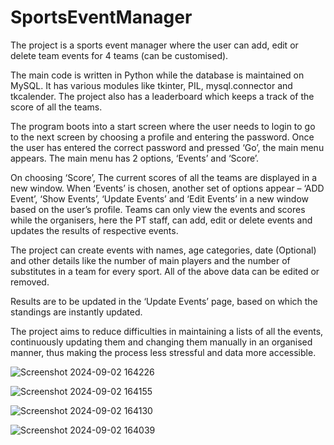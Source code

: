 # SportsEventManager
 The project is a sports event manager where the user can add, edit or delete team events for 4
teams (can be customised).

The main code is written in Python while the database is maintained on MySQL. It has
various modules like tkinter, PIL, mysql.connector and tkcalender. The project also has a
leaderboard which keeps a track of the score of all the teams.

The program boots into a start screen where the user needs to login to go to the next screen
by choosing a profile and entering the password. Once the user has entered the correct
password and pressed ‘Go’, the main menu appears. The main menu has 2 options, ‘Events’
and ‘Score’.

On choosing ‘Score’, The current scores of all the teams are displayed in a new window.
When ‘Events’ is chosen, another set of options appear – ‘ADD Event’, ‘Show Events’,
‘Update Events’ and ‘Edit Events’ in a new window based on the user’s profile. Teams can
only view the events and scores while the organisers, here the PT staff, can add, edit or delete
events and updates the results of respective events.

The project can create events with names, age categories, date (Optional) and other details
like the number of main players and the number of substitutes in a team for every sport. All
of the above data can be edited or removed.

Results are to be updated in the ‘Update Events’ page, based on which the standings are
instantly updated.

The project aims to reduce difficulties in maintaining a lists of all the events, continuously
updating them and changing them manually in an organised manner, thus making the process
less stressful and data more accessible.

![Screenshot 2024-09-02 164226](https://github.com/user-attachments/assets/d412db22-1483-45b1-a18f-c55f3977aeec)

![Screenshot 2024-09-02 164155](https://github.com/user-attachments/assets/3a03c232-2831-47ce-a95e-3d73871253f7)

![Screenshot 2024-09-02 164130](https://github.com/user-attachments/assets/e94216e4-fba3-4de6-b38e-a2243f07c1e7)

![Screenshot 2024-09-02 164039](https://github.com/user-attachments/assets/dd4e3bc7-4757-4464-9865-2d2120671f4d)


